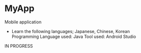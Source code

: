 # MyApp
Mobile application
- Learn the following languages; Japanese, Chinese, Korean
Programming Language used: Java
Tool used: Android Studio

IN PROGRESS
